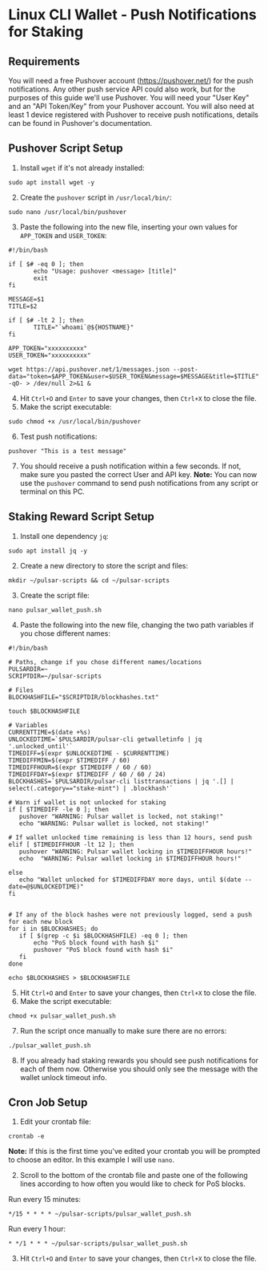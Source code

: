# Linux CLI Wallet - Push Notifications for Staking

## Requirements
You will need a free Pushover account (https://pushover.net/) for the push notifications. Any other push service API could also work, but for the purposes of this guide we'll use Pushover.
You will need your "User Key" and an "API Token/Key" from your Pushover account. You will also need at least 1 device registered with Pushover to receive push notifications, details can be found in Pushover's documentation.

## Pushover Script Setup 
 
1. Install `wget` if it's not already installed:
```
sudo apt install wget -y
```
2. Create the `pushover` script in `/usr/local/bin/`:
 ```
sudo nano /usr/local/bin/pushover
```
3. Paste the following into the new file, inserting your own values for `APP_TOKEN` and `USER_TOKEN`:
 ```
#!/bin/bash

if [ $# -eq 0 ]; then
        echo "Usage: pushover <message> [title]"
        exit
fi

MESSAGE=$1
TITLE=$2

if [ $# -lt 2 ]; then
        TITLE="`whoami`@${HOSTNAME}"
fi

APP_TOKEN="xxxxxxxxxx"
USER_TOKEN="xxxxxxxxxx"

wget https://api.pushover.net/1/messages.json --post-data="token=$APP_TOKEN&user=$USER_TOKEN&message=$MESSAGE&title=$TITLE" -qO- > /dev/null 2>&1 &
 ```
4. Hit `Ctrl+O` and `Enter` to save your changes, then `Ctrl+X` to close the file.
5. Make the script executable:
```
sudo chmod +x /usr/local/bin/pushover
```
6. Test push notifications:
```
pushover "This is a test message"
```
7. You should receive a push notification within a few seconds. If not, make sure you pasted the correct User and API key. 
**Note:** You can now use the `pushover` command to send push notifications from any script or terminal on this PC.


## Staking Reward Script Setup

1. Install one dependency `jq`:
```
sudo apt install jq -y
```
2. Create a new directory to store the script and files:
```
mkdir ~/pulsar-scripts && cd ~/pulsar-scripts
```
3. Create the script file:
```
nano pulsar_wallet_push.sh
```
4. Paste the following into the new file, changing the two path variables if you chose different names:
 ```
#!/bin/bash

# Paths, change if you chose different names/locations
PULSARDIR=~
SCRIPTDIR=~/pulsar-scripts

# Files
BLOCKHASHFILE="$SCRIPTDIR/blockhashes.txt"

touch $BLOCKHASHFILE

# Variables
CURRENTTIME=$(date +%s)
UNLOCKEDTIME=`$PULSARDIR/pulsar-cli getwalletinfo | jq '.unlocked_until'`
TIMEDIFF=$(expr $UNLOCKEDTIME - $CURRENTTIME)
TIMEDIFFMIN=$(expr $TIMEDIFF / 60)
TIMEDIFFHOUR=$(expr $TIMEDIFF / 60 / 60)
TIMEDIFFDAY=$(expr $TIMEDIFF / 60 / 60 / 24)
BLOCKHASHES=`$PULSARDIR/pulsar-cli listtransactions | jq '.[] | select(.category=="stake-mint") | .blockhash'`

# Warn if wallet is not unlocked for staking
if [ $TIMEDIFF -le 0 ]; then
    pushover "WARNING: Pulsar wallet is locked, not staking!"
    echo "WARNING: Pulsar wallet is locked, not staking!"

# If wallet unlocked time remaining is less than 12 hours, send push
elif [ $TIMEDIFFHOUR -lt 12 ]; then
    pushover "WARNING: Pulsar wallet locking in $TIMEDIFFHOUR hours!"
    echo  "WARNING: Pulsar wallet locking in $TIMEDIFFHOUR hours!"

else
    echo "Wallet unlocked for $TIMEDIFFDAY more days, until $(date --date=@$UNLOCKEDTIME)"
fi


# If any of the block hashes were not previously logged, send a push for each new block
for i in $BLOCKHASHES; do
    if [ $(grep -c $i $BLOCKHASHFILE) -eq 0 ]; then
        echo "PoS block found with hash $i"
        pushover "PoS block found with hash $i"
    fi
done

echo $BLOCKHASHES > $BLOCKHASHFILE
 ```
5. Hit `Ctrl+O` and `Enter` to save your changes, then `Ctrl+X` to close the file.
6. Make the script executable:
```
chmod +x pulsar_wallet_push.sh
```
7. Run the script once manually to make sure there are no errors:
```
./pulsar_wallet_push.sh
```
8. If you already had staking rewards you should see push notifications for each of them now. Otherwise you should only see the message with the wallet unlock timeout info.

## Cron Job Setup

1. Edit your crontab file:
```
crontab -e
```
**Note:** If this is the first time you've edited your crontab you will be prompted to choose an editor. In this example I will use `nano`.

2. Scroll to the bottom of the crontab file and paste one of the following lines according to how often you would like to check for PoS blocks.

Run every 15 minutes:
```
*/15 * * * * ~/pulsar-scripts/pulsar_wallet_push.sh
```
Run every 1 hour:
```
* */1 * * * ~/pulsar-scripts/pulsar_wallet_push.sh
```
3. Hit `Ctrl+O` and `Enter` to save your changes, then `Ctrl+X` to close the file.

